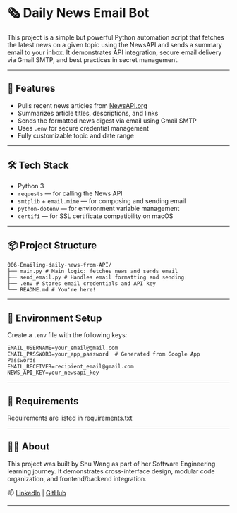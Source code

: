 # 🗞️ Daily News Email Bot

This project is a simple but powerful Python automation script that fetches the latest news on a given topic using the NewsAPI and sends a summary email to your inbox. It demonstrates API integration, secure email delivery via Gmail SMTP, and best practices in secret management.

---

## 🚀 Features

- Pulls recent news articles from [NewsAPI.org](https://newsapi.org/)
- Summarizes article titles, descriptions, and links
- Sends the formatted news digest via email using Gmail SMTP
- Uses `.env` for secure credential management
- Fully customizable topic and date range

---

## 🛠️ Tech Stack

- Python 3
- `requests` — for calling the News API
- `smtplib` + `email.mime` — for composing and sending email
- `python-dotenv` — for environment variable management
- `certifi` — for SSL certificate compatibility on macOS

---

## 📦 Project Structure

```
006-Emailing-daily-news-from-API/
├── main.py # Main logic: fetches news and sends email
├── send_email.py # Handles email formatting and sending
├── .env # Stores email credentials and API key
└── README.md # You're here!
```

---

## 🔐 Environment Setup

Create a `.env` file with the following keys:

```env
EMAIL_USERNAME=your_email@gmail.com
EMAIL_PASSWORD=your_app_password  # Generated from Google App Passwords
EMAIL_RECEIVER=recipient_email@gmail.com
NEWS_API_KEY=your_newsapi_key
```

---

## 🔐 Requirements
Requirements are listed in requirements.txt

--- 

## 👩‍💻 About
This project was built by Shu Wang as part of her Software Engineering learning journey.
It demonstrates cross-interface design, modular code organization, and frontend/backend integration.

📫 [LinkedIn](https://linkedin.com/in/shuuwang) | [GitHub](https://github.com/shuwangs)

---
